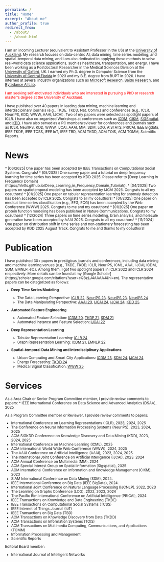 ```yaml
---
permalink: /
title: "Home"
excerpt: "About me"
author_profile: true
redirect_from: 
  - /about/
  - /about.html
---
```

<span style="font-size: smaller">I am an incoming Lecturer (equivalent to Assistant Professor in the US) at the [University of Auckland](https://www.auckland.ac.nz/en/study/study-options/find-a-study-option/computer-science.html). My research focuses on data-centric AI, data mining, time series modeling, and spatial-temporal data mining, and I am also dedicated to applying these methods to solve real-world data science applications, such as healthcare, transportation, and energy. I have been working as a Postdoctoral Researcher in the Medical Sciences Division at the [University of Oxford](https://www.medsci.ox.ac.uk/), UK. I earned my Ph.D. degree in Computer Science from the [University of Central Florida](https://www.cs.ucf.edu/) in 2023 and my B.E. degree from BUPT in 2020. I have interned at several industry organizations such as [Microsoft Research](https://www.microsoft.com/en-us/research/group/machine-learning-research-group/research/), [Baidu Research](https://research.baidu.com/), and [Bytedance AI Lab](https://www.bytedance.com/en/). 
</span>

<span style="font-size: smaller; color: red;">I am seeking self-motivated individuals who are interested in pursuing a PhD or research master's degree at the University of Auckland.</span>

<span style="font-size: smaller">I have published over 40 papers in leading data mining, machine learning and interdisciplinary journals (e.g., TKDE, TKDD, Nat. Comm.) and conferences (e.g., ICLR, NeurIPS, KDD, WWW, AAAI, IJCAI). Two of my papers were selected as spotlight papers of ICLR. I have also co-organized Workshops at conferences such as [ICDM](https://data-centric-ai-dev.github.io/ICDM2024/), [CIKM](https://data-centric-ai-dev.github.io/CIKM2024/), [SIGSpatial](https://geogenagent.github.io/SIGSPATIAL2025-Workshop/), and [KDD](https://ai-for-data-editing.github.io/KDD25-workshop/). I have also served as a PC member/reviewer for conferences and journals such as ICLR, NeurIPS, KDD, WWW, IJCAI, AAAI, MM, SDM, LOG, AISTATS, PRICAI, IEEE Bigdata, IEEE TKDE, IEEE TCSS, IEEE IoT, IEEE TBD, ACM TKDD, ACM TOIS, ACM TOMM, Scientific Reports.</span>


<!-- Wei Fan is currently working as a postdoctoral researcher in medical sciences division of University of Oxford with [Prof. Kazem Rahimi](https://scholar.google.co.uk/citations?hl=en&user=5u7TxAMAAAAJ) and [Dr. Shishir Rao](https://www.wrh.ox.ac.uk/team/shishir-rao). He recieved my Ph.D. degree in Computer Science from University of Central Florida in 2023. I recieved my B.E. degree of Computer Science and Technology from Beijing University of Posts and Telecommunications (BUPT) in 2020. My research interests mainly include data mining, machine learning, time series analysis and epidemiology.

Luckily, I have onced worked as a research intern in Microsoft Research Asia with [Dr. Shun Zheng](https://www.microsoft.com/en-us/research/people/shunzhen/) and [Dr. Jiang Bian](https://sites.google.com/view/jiangbian). I was a research intern at Baidu Research, supervised by [Prof. Hui Xiong](http://datamining.rutgers.edu/). I also worked a research intern at Baidu Research supervised by [Prof. Hao Liu](https://raymondhliu.github.io/). Before that, I have been an algorithm intern at speech team of Bytedance AI Lab. Besides, I have once worked as a undergraduate research assisitant with [Dr. Tianyu Liu](https://tyliupku.github.io/) and [Prof. Wenfei Wu](https://wenfei-wu.github.io/).
 -->

<!-- Education
======
* **Ph.D.** in Computer Science, University of Central Florida, 2023 
* **B.E.** in Computer Science, Beijing University of Posts and Telecommunications, 2020



Professional Experience
======
* **Postdoctoral Researcher**, Medical Sciences Division, University of Oxford, 2024
* **Research Intern**, Vision Lab, Baidu Research, 2022
* **Research Intern**, Machine Learning Group, Microsoft Research Asia, 2021
* **Research Intern**, Business Intelligence Lab, Baidu Research, 2020
* **Algorithm Intern**, Speech Team, Bytedance AI Lab, 2019 -->



News
======
<small>
* [06/2025] One paper has been accepted by IEEE Transactions on Computational Social Systems. Congrats!
* [05/2025] One survey paper and a tutorial on deep frequency learning for time series has been accepted by KDD 2025. Please refer to [Deep Learning in Frequency Domain](https://hh4ts.github.io/Deep_Learning_in_Frequency_Domain_Tutorial/).
* [04/2025] Two papers on spatiotemporal modeling has been accepted by IJCAI 2025. Congrats to all my coauthors!
* [01/2025] One paper on tabular representation learning for anomaly detection has been accepted by ICLR 2025. Congrats to all my coauthors!
* [01/2025] One paper on medical time series classification (e.g., EEG, ECG) has been accepted by the Web Conference (WWW) 2025. Congrats to me and my coauthors!
* [01/2025] One paper on protein function modeling has been published in Nature Communications. Congrats to my coauthors!
* [12/2024] Three papers on time series modeling, brain analysis, and molecule generation have been accepted by AAAI 2025. Congrats to all my coauthors!
* [11/2024] One paper on distribution shift in time series and non-stationary forecasting has been accepted by KDD 2025 August Track. Congrats to me and thanks to my coauthors!
</small>




Publication
======
<small>
I have published 30+ papers in prestigious journals and conferences, including data mining and machine learning venues (e.g., TKDE, TKDD, ICLR, NeurIPS, ICML, AAAI, IJCAI, ICDM, SDM, EMNLP, etc). Among them, I got two spotlight papers in ICLR 2022 and ICLR 2024 respectively. More details can be found at my [Google Scholar](https://scholar.google.com/citations?user=cQ8zLJ4AAAAJ&hl=en). The representative papers can be categorized as follows:

* **Deep Time Series Modeling**
  * The Data Learning Perspective: [ICLR 22](https://arxiv.org/pdf/2203.07681), [NeurIPS 23](https://proceedings.neurips.cc/paper_files/paper/2023/file/f1d16af76939f476b5f040fd1398c0a3-Paper-Conference.pdf), [NeurIPS 23](https://proceedings.neurips.cc/paper_files/paper/2023/file/dc1e32dd3eb381dbc71482f6a96cbf86-Paper-Conference.pdf), [NeurIPS 24](https://arxiv.org/pdf/2411.01623)
  * The Data Manipulating Perspective: [AAAI 23](https://arxiv.org/abs/2302.14829), [IJCAI 24](https://arxiv.org/pdf/2407.00502), [IJCAI 24](https://www.ijcai.org/proceedings/2024/0275.pdf), [KDD 25](https://arxiv.org/pdf/2401.16777).


* **Automated Feature Engineering**
  * Automated Feature Selection: [ICDM 20](https://arxiv.org/pdf/2008.12001), [TKDE 21](https://arxiv.org/pdf/2010.02506), [SDM 21](https://epubs.siam.org/doi/pdf/10.1137/1.9781611976700.39)
  * Automated Instance and Feature Selection: [IJCAI 22](https://arxiv.org/pdf/2205.07867)

* **Deep Representation Learning**
  * Tabular Representation Learning: [ICLR 24](https://arxiv.org/pdf/2407.05364)
  * Graph Representation Learning: [ICDM 21](https://drive.google.com/file/d/1PmEooa7_yvpahb7aEsv1xIC3G4ZgwUHp/view), [EMNLP 22](https://arxiv.org/pdf/2204.13221)

* **Spatial-temporal Data Mining and Interdisciplinary Applications**
  * Urban Computing and Smart City Applications: [ICDM 23](https://ieeexplore.ieee.org/abstract/document/10415754/), [SDM 24](https://epubs.siam.org/doi/pdf/10.1137/1.9781611978032.42), [IJCAI 24](https://www.ijcai.org/proceedings/2024/0228.pdf)
  * Energy Forecasting: [TKDD 24](https://arxiv.org/pdf/2401.00644)
  * Medical Signal Classification: [WWW 25](https://arxiv.org/abs/2502.04515)
</small>


Services
======
<small>
As a Area Chair or Senior Program Committee member, I provide review comments to papers:
* IEEE International Conference on Data Science and Advanced Analytics (DSAA), 2025

As a Program Committee member or Reviewer, I provide review comments to papers:
* International Conference on Learning Representations (ICLR), 2023, 2024, 2025
* The Conference on Neural Information Processing Systems (NeurIPS), 2023, 2024, 2025
* ACM SIGKDD Conference on Knowledge Discovery and Data Mining (KDD), 2023, 2024, 2025
* International Conference on Machine Learning (ICML), 2025
* ACM International World Wide Web Conference (WWW), 2024, 2025
* The AAAI Conference on Artificial Intelligence (AAAI), 2023, 2024, 2025
* The International Joint Conference on Artificial Intelligence (IJCAI), 2023, 2024
* ACM Annual Conference on Multimedia (MM), 2024
* ACM Special Interest Group on Spatial Information (Sigspatial), 2025
* ACM International Conference on Information and Knowledge Management (CIKM), 2023
* SIAM International Conference on Data Mining (SDM), 2024.
* IEEE International Conference on Big Data (IEEE BigData), 2024.
* International Joint Conference on Natural Language Processing (IJCNLP), 2022, 2023
* The Learning on Graphs Conference (LOG), 2022, 2023, 2024
* The Pacific Rim International Conference on Artificial Intelligence (PRICAI), 2024
* IEEE Transactions on Knowledge and Data Engineering (TKDE)
* IEEE Transactions on Computational Social Systems (TCSS)
* IEEE Internet of Things Journal (IoT)
* IEEE Transactions on Big Data (TBD)
* ACM Transactions on Knowledge Discovery from Data (TKDD)
* ACM Transactions on Information Systems (TOIS)
* ACM Transactions on Multimedia Computing, Communications, and Applications (TOMM)
* Information Processing and Management
* Scientific Reports

Editoral Board member:
* International Journal of Intelligent Networks
</small>

<!-- 
Services
======
* PC Member/Reviewer
  * Conference: IJCNLP 2022-2023; LOG 2022-2023; AAAI 2023-2024; ICLR 2023-2024; IJCAI 2023-2024; KDD 2023-2024; NeurIPS 2023-2024; CIKM 2023; BigData 2024; SDM 2024; WWW 2024;
  * Journal: TKDE, TKDD, TIST, Nature Scientific Reports -->